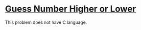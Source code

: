 # [Guess Number Higher or Lower](https://leetcode.com/problems/guess-number-higher-or-lower/)

This problem does not have C language.
